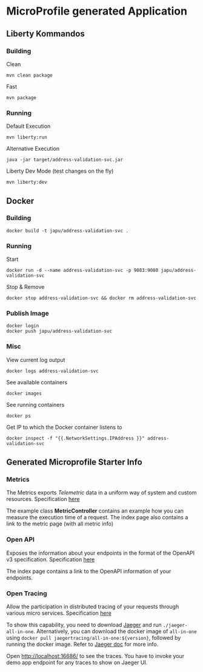 # MicroProfile generated Application

## Liberty Kommandos

### Building

Clean

    mvn clean package

Fast

    mvn package

### Running

Default Execution

    mvn liberty:run

Alternative Execution

    java -jar target/address-validation-svc.jar

Liberty Dev Mode (test changes on the fly)

    mvn liberty:dev

## Docker

### Building

    docker build -t japu/address-validation-svc .

### Running

Start

    docker run -d --name address-validation-svc -p 9083:9080 japu/address-validation-svc

Stop & Remove

    docker stop address-validation-svc && docker rm address-validation-svc

### Publish Image

    docker login
    docker push japu/address-validation-svc

### Misc

View current log output

    docker logs address-validation-svc

See available containers

    docker images

See running containers

    docker ps

Get IP to which the Docker container listens to

    docker inspect -f "{{.NetworkSettings.IPAddress }}" address-validation-svc

## Generated Microprofile Starter Info

### Metrics

The Metrics exports _Telemetric_ data in a uniform way of system and custom resources. Specification [here](https://microprofile.io/project/eclipse/microprofile-metrics)

The example class **MetricController** contains an example how you can measure the execution time of a request.  The index page also contains a link to the metric page (with all metric info)

### Open API

Exposes the information about your endpoints in the format of the OpenAPI v3 specification. Specification [here](https://microprofile.io/project/eclipse/microprofile-open-api)

The index page contains a link to the OpenAPI information of your endpoints.

### Open Tracing

Allow the participation in distributed tracing of your requests through various micro services. Specification [here](https://microprofile.io/project/eclipse/microprofile-opentracing)

To show this capability, you need to download [Jaeger](https://www.jaegertracing.io/download/#binaries) and run ```./jaeger-all-in-one```.
Alternatively, you can download the docker image of `all-in-one` using ```docker pull jaegertracing/all-in-one:${version}```,
followed by running the docker image. Refer to [Jaeger doc](https://www.jaegertracing.io/docs/) for more info.

Open [http://localhost:16686/](http://localhost:16686/) to see the traces. You have to invoke your demo app endpoint for any traces to show on Jaeger UI.
